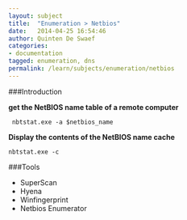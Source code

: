 ```yaml
---
layout: subject
title:  "Enumeration > Netbios"
date:   2014-04-25 16:54:46
author: Quinten De Swaef
categories:
- documentation
tagged: enumeration, dns
permalink: /learn/subjects/enumeration/netbios
---
```



###Introduction

**get the NetBIOS name table of a remote computer**

```
 nbtstat.exe -a $netbios_name
```

**Display the contents of the NetBIOS name cache**

```
nbtstat.exe -c
```


###Tools

* SuperScan
* Hyena
* Winfingerprint
* Netbios Enumerator
